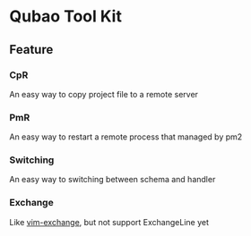# Qubao Tool Kit

## Feature

### CpR

An easy way to copy project file to a remote server

### PmR

An easy way to restart a remote process that managed by pm2

### Switching

An easy way to switching between schema and handler

### Exchange

Like [vim-exchange](https://github.com/tommcdo/vim-exchange), but not support ExchangeLine yet
